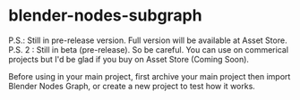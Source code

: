 # blender-nodes-subgraph
P.S.: Still in pre-release version. Full version will be available at Asset Store.  
P.S. 2 : Still in beta (pre-release). So be careful. You can use on commerical projects but I'd be glad if you buy on Asset Store (Coming Soon).  

Before using in your main project, first archive your main project then import Blender Nodes Graph, or create a new project to test how it works.
